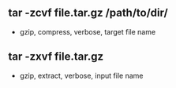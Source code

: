 ## tar -zcvf file.tar.gz /path/to/dir/
- gzip, compress, verbose, target file name

## tar -zxvf file.tar.gz
- gzip, extract, verbose, input file name